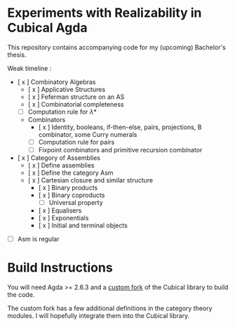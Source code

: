 # Experiments with Realizability in Cubical Agda

This repository contains accompanying code for my (upcoming) Bachelor's thesis.

Weak timeline :

- [ x ] Combinatory Algebras
  - [ x ] Applicative Structures
  - [ x ] Feferman structure on an AS
  - [ x ] Combinatorial completeness
  - [  ] Computation rule for $\lambda*$
  - Combinators
    - [ x ] Identity, booleans, if-then-else, pairs, projections, B combinator, some Curry numerals
    - [  ] Computation rule for pairs 
    - [  ] Fixpoint combinators and primitive recursion combinator
- [ x ] Category of Assemblies
  - [ x ] Define assemblies
  - [ x ] Define the category $\mathsf{Asm}$
  - [ x ] Cartesian closure and similar structure
    - [ x ] Binary products
    - [ x ] Binary coproducts
      - [ ] Universal property
    - [ x ] Equalisers
    - [ x ] Exponentials
    - [ x ] Initial and terminal objects
- [ ] $\mathsf{Asm}$ is regular

# Build Instructions

You will need Agda >= 2.6.3 and a [custom fork](https://github.com/rahulc29/cubical) of the Cubical library to build the code.

The custom fork has a few additional definitions in the category theory modules. I will hopefully integrate them into the Cubical library.

